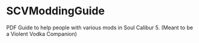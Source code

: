 # SCVModdingGuide
PDF Guide to help people with various mods in Soul Calibur 5. (Meant to be a Violent Vodka Companion)
